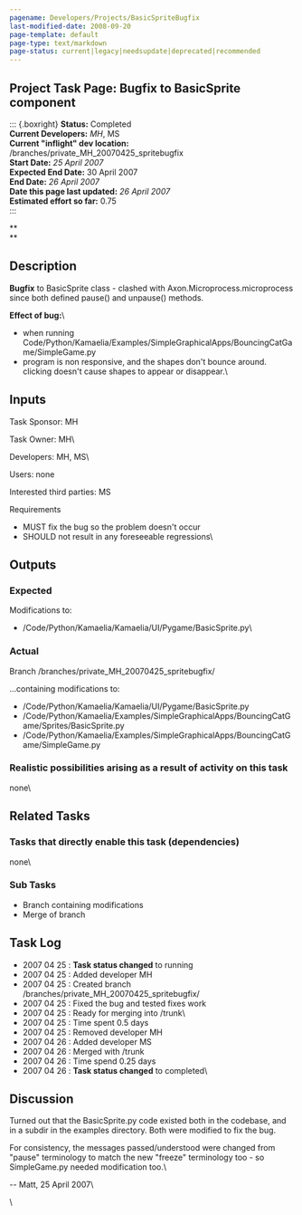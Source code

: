 ```yaml
---
pagename: Developers/Projects/BasicSpriteBugfix
last-modified-date: 2008-09-20
page-template: default
page-type: text/markdown
page-status: current|legacy|needsupdate|deprecated|recommended
---
```

Project Task Page: Bugfix to BasicSprite component 
--------------------------------------------------

::: {.boxright}
**Status:** Completed\
**Current Developers:** *MH*, MS\
**Current \"inflight\" dev location:**
/branches/private\_MH\_20070425\_spritebugfix\
**Start Date:** *25 April 2007*\
**Expected End Date:** 30 April 2007\
**End Date:** *26 April 2007*\
**Date this page last updated:** *26 April 2007*\
**Estimated effort so far:** 0.75\
:::

**\
**

**Description**
---------------

**Bugfix** to BasicSprite class - clashed with
Axon.Microprocess.microprocess since both defined pause() and unpause()
methods.

**Effect of bug:**\

-   when running
    Code/Python/Kamaelia/Examples/SimpleGraphicalApps/BouncingCatGame/SimpleGame.py
-   program is non responsive, and the shapes don\'t bounce around.
    clicking doesn\'t cause shapes to appear or disappear.\

Inputs
------

Task Sponsor: MH

Task Owner: MH\

Developers: MH, MS\

Users: none

Interested third parties: MS

Requirements

-   MUST fix the bug so the problem doesn\'t occur
-   SHOULD not result in any foreseeable regressions\

Outputs
-------

### Expected

Modifications to:

-   /Code/Python/Kamaelia/Kamaelia/UI/Pygame/BasicSprite.py\

### Actual

Branch /branches/private\_MH\_20070425\_spritebugfix/

\...containing modifications to:

-   /Code/Python/Kamaelia/Kamaelia/UI/Pygame/BasicSprite.py
-   /Code/Python/Kamaelia/Examples/SimpleGraphicalApps/BouncingCatGame/Sprites/BasicSprite.py
-   /Code/Python/Kamaelia/Examples/SimpleGraphicalApps/BouncingCatGame/SimpleGame.py

### Realistic possibilities arising as a result of activity on this task

none\

Related Tasks
-------------

### Tasks that directly enable this task (dependencies)

none\

### Sub Tasks

-   Branch containing modifications
-   Merge of branch

Task Log
--------

-   2007 04 25 : **Task status changed** to running
-   2007 04 25 : Added developer MH
-   2007 04 25 : Created branch
    /branches/private\_MH\_20070425\_spritebugfix/
-   2007 04 25 : Fixed the bug and tested fixes work
-   2007 04 25 : Ready for merging into /trunk\
-   2007 04 25 : Time spent 0.5 days
-   2007 04 25 : Removed developer MH
-   2007 04 26 : Added developer MS
-   2007 04 26 : Merged with /trunk
-   2007 04 26 : Time spend 0.25 days
-   2007 04 26 : **Task status changed** to completed\

Discussion
----------

Turned out that the BasicSprite.py code existed both in the codebase,
and in a subdir in the examples directory. Both were modified to fix the
bug.

For consistency, the messages passed/understood were changed from
\"pause\" terminology to match the new \"freeze\" terminology too - so
SimpleGame.py needed modification too.\

\-- Matt, 25 April 2007\

\
